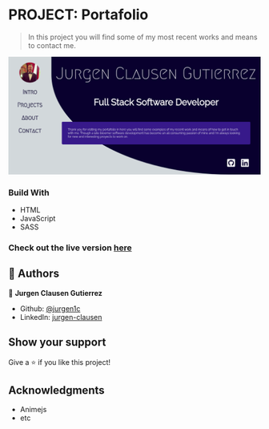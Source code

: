 #	PROJECT: Portafolio


> In this project you will find some of my most recent works and means to contact me.

![Page](Assets/Images/home.png)

### Build With

-	HTML
- JavaScript
-	SASS  

### Check out the live version [here](https://jurgen1c.github.io/Portfolio/)     

## 👤 Authors


👤 **Jurgen Clausen Gutierrez**

- Github: [@jurgen1c](https://github.com/jurgen1c)
- LinkedIn: [jurgen-clausen](https://www.linkedin.com/in/jurgen-clausen-2740061a9/)


## Show your support

Give a ⭐️ if you like this project!

## Acknowledgments

- Animejs
- etc
